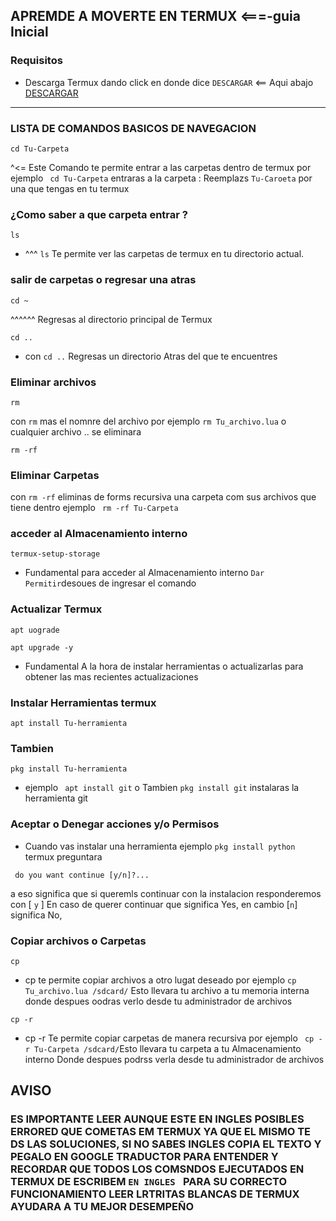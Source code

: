## APREMDE A MOVERTE EN TERMUX <===-guia Inicial

### Requisitos
* Descarga Termux dando click en donde dice `DESCARGAR` <== Aqui abajo
[DESCARGAR](https://f-droid.org/repo/com.termux_118.apk)
________________________________________________________________________

### LISTA DE COMANDOS BASICOS DE NAVEGACION

```
cd Tu-Carpeta
```
^<= Este Comando te permite entrar a las carpetas dentro de termux
por ejemplo ` cd Tu-Carpeta` entraras a la carpeta : Reemplazs `Tu-Caroeta` por una que tengas en tu termux

### ¿Como saber a que carpeta entrar ?

```
ls
```
* ^^^ `ls` Te permite ver las carpetas de termux en tu directorio actual.

### salir de carpetas o regresar una atras 

```
cd ~
```
^^^^^^ Regresas al directorio principal de Termux 

```
cd ..
```
* con `cd ..` Regresas un directorio Atras del que te encuentres 

### Eliminar archivos

```
rm
```
con `rm` mas el nomnre del archivo por ejemplo `rm Tu_archivo.lua` o cualquier archivo .. se eliminara

```
rm -rf 
```
### Eliminar Carpetas
con `rm -rf` eliminas de forms recursiva una carpeta com sus archivos que tiene dentro
ejemplo ` rm -rf Tu-Carpeta`

### acceder al Almacenamiento interno

```
termux-setup-storage
```
* Fundamental para acceder al Almacenamiento interno `Dar Permitir`desoues de ingresar el comando

### Actualizar Termux
```
apt uograde 
```
```
apt upgrade -y
```
* Fundamental A la hora de instalar herramientas o actualizarlas para obtener las mas recientes actualizaciones
### Instalar Herramientas termux 

```
apt install Tu-herramienta
```
### Tambien 
```
pkg install Tu-herramienta
```
* ejemplo ` apt install git` o Tambien `pkg install git` instalaras la herramienta git

### Aceptar o Denegar acciones y/o Permisos

* Cuando vas instalar una herramienta ejemplo `pkg install python` termux preguntara

` do you want continue [y/n]?...`

a eso significa que si queremls continuar con la instalacion 
responderemos con [ `y` ] En caso de querer continuar
que significa Yes, en cambio [`n`] significa No, 

### Copiar archivos o Carpetas 

```
cp
```
* cp  te permite copiar archivos a otro lugat deseado por ejemplo `cp Tu_archivo.lua /sdcard/` Esto llevara tu archivo a tu memoria interna donde despues oodras verlo desde tu administrador de archivos 
```
cp -r
```
* cp -r  Te permite copiar carpetas de manera recursiva por ejemplo ` cp -r Tu-Carpeta /sdcard/`Esto llevara tu carpeta a tu Almacenamiento interno Donde despues podrss verla desde tu administrador de archivos

## AVISO
### ES IMPORTANTE LEER AUNQUE ESTE EN INGLES POSIBLES ERRORED QUE COMETAS EM TERMUX YA QUE EL MISMO TE DS LAS SOLUCIONES, SI NO SABES INGLES COPIA EL TEXTO Y PEGALO EN GOOGLE TRADUCTOR PARA ENTENDER Y RECORDAR QUE TODOS LOS COMSNDOS EJECUTADOS EN TERMUX DE ESCRIBEM `EN INGLES ` PARA SU CORRECTO FUNCIONAMIENTO LEER LRTRITAS BLANCAS DE TERMUX AYUDARA A TU MEJOR DESEMPEÑO




